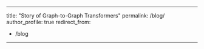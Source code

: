 
---
title: "Story of Graph-to-Graph Transformers"
permalink: /blog/
author_profile: true
redirect_from:
  - /blog
---
